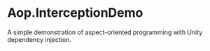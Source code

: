 Aop.InterceptionDemo
====================

A simple demonstration of aspect-oriented programming with Unity dependency injection.
